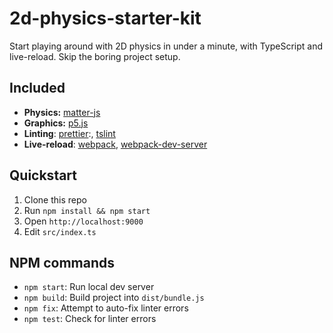 # 2d-physics-starter-kit

Start playing around with 2D physics in under a minute, with TypeScript and
live-reload. Skip the boring project setup.

## Included

- **Physics:** [matter-js](https://brm.io/matter-js)
- **Graphics:** [p5.js](https://p5js.org)
- **Linting**: [prettier](https://prettier.io):,
  [tslint](https://palantir.github.io/tslint)
- **Live-reload**: [webpack](https://webpack.js.org),
  [webpack-dev-server](https://webpack.js.org/configuration/dev-server)

## Quickstart

1. Clone this repo
2. Run `npm install && npm start`
3. Open `http://localhost:9000`
4. Edit `src/index.ts`

## NPM commands

- `npm start`: Run local dev server
- `npm build`: Build project into `dist/bundle.js`
- `npm fix`: Attempt to auto-fix linter errors
- `npm test`: Check for linter errors
